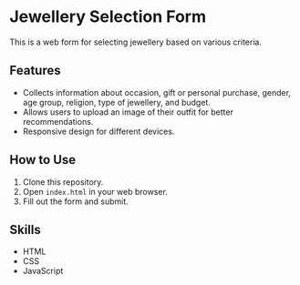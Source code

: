 # Jewellery Selection Form

This is a web form for selecting jewellery based on various criteria.

## Features

- Collects information about occasion, gift or personal purchase, gender, age group, religion, type of jewellery, and budget.
- Allows users to upload an image of their outfit for better recommendations.
- Responsive design for different devices.

## How to Use

1. Clone this repository.
2. Open `index.html` in your web browser.
3. Fill out the form and submit.

## Skills

- HTML
- CSS
- JavaScript

